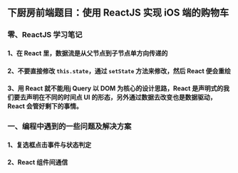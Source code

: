 ## 下厨房前端题目：使用  ReactJS 实现 iOS 端的购物车

### 零、ReactJS 学习笔记

#### 1、在 React 里，数据流是从父节点到子节点单方向传递的

#### 2、不要直接修改 `this.state`，通过 `setState` 方法来修改，然后 React 便会重绘

#### 3、用 React 就不能用j Query 以 DOM 为核心的设计思路，React 是声明式的我们要去声明在不同的时间点 UI 的形态，另外通过数据去改变也是数据驱动，React 会管好剩下的事情。

### 一、编程中遇到的一些问题及解决方案

#### 1、复选框点击事件与状态判定

#### 2、React 组件间通信